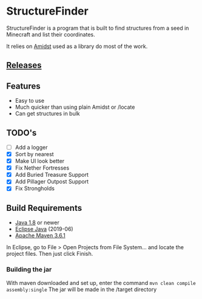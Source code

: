 # StructureFinder
StructureFinder is a program that is built to find structures from a seed in Minecraft and list their coordinates.

It relies on [Amidst](https://github.com/toolbox4minecraft/amidst) used as a library do most of the work.

## [Releases](https://github.com/burgerguy/StructureFinder/releases/)

## Features

- Easy to use
- Much quicker than using plain Amidst or /locate
- Can get structures in bulk

## TODO's

- [ ] Add a logger
- [x] Sort by nearest
- [x] Make UI look better
- [x] Fix Nether Fortresses
- [x] Add Buried Treasure Support
- [x] Add Pillager Outpost Support
- [x] Fix Strongholds

## Build Requirements

- [Java 1.8](https://www.java.com/en/download/windows-64bit.jsp) or newer
- [Eclipse Java](https://www.eclipse.org/downloads/packages/installer) (2019-06)
- [Apache Maven 3.6.1](https://maven.apache.org/download.cgi)

In Eclipse, go to File > Open Projects from File System... and locate the project files. Then just click Finish.

### Building the jar

With maven downloaded and set up, enter the command `mvn clean compile assembly:single`
The jar will be made in the /target directory
